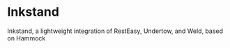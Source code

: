 Inkstand
=======

Inkstand, a lightweight integration of RestEasy, Undertow, and Weld, based on Hammock
